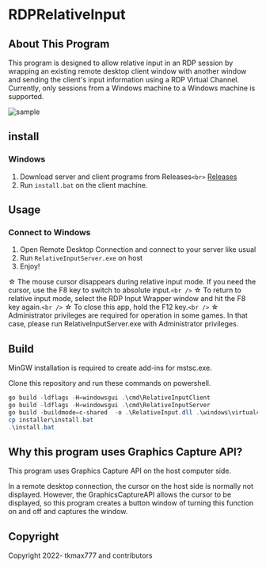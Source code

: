 # RDPRelativeInput

## About This Program

This program is designed to allow relative input in an RDP session by wrapping an existing remote desktop client window with another window and sending the client's input information using a RDP Virtual Channel. Currently, only sessions from a Windows machine to a Windows machine is supported.

![sample](https://gyazo.com/be1c9e2af08539d06cebe4932b4e568d.gif)

## install

### Windows

1. Download server and client programs from Releases`<br>`
   [Releases](https://github.com/TKMAX777/RDPRelativeInput/releases)
2. Run `install.bat` on the client machine.

## Usage

### Connect to Windows

1. Open Remote Desktop Connection and connect to your server like usual 
2. Run `RelativeInputServer.exe` on host
3. Enjoy!

  ☆ The mouse cursor disappears during relative input mode. If you need the cursor, use the F8 key to switch to absolute input.`<br />`
  ☆ To return to relative input mode, select the RDP Input Wrapper window and hit the F8 key again.`<br />`
  ☆ To close this app, hold the F12 key.`<br />`
  ☆ Administrator privileges are required for operation in some games. In that case, please run RelativeInputServer.exe with Administrator privileges.

## Build

MinGW installation is required to create add-ins for mstsc.exe.

Clone this repository and run these commands on powershell.

```powershell
go build -ldflags -H=windowsgui .\cmd\RelativeInputClient
go build -ldflags -H=windowsgui .\cmd\RelativeInputServer
go build -buildmode=c-shared  -o .\RelativeInput.dll .\windows\virtualchanneladdin
cp installer\install.bat
.\install.bat
```

## Why this program uses Graphics Capture API?

This program uses Graphics Capture API on the host computer side.

In a remote desktop connection, the cursor on the host side is normally not displayed. However, the GraphicsCaptureAPI allows the cursor to be displayed, so this program creates a button window of turning this function on and off and captures the window.

## Copyright

Copyright 2022- tkmax777 and contributors
